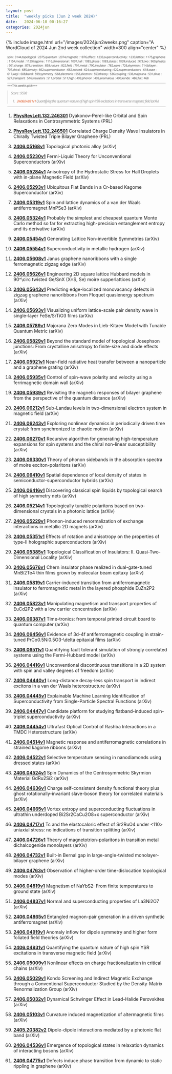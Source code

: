 ```yaml
---
layout: post
title:  "weekly picks (Jun 2 week 2024)"
date:   2024-06-10 00:16:27
categories: 2024jun
---
```



{% include image.html url="/images/2024jun2weeks.png" caption="A WordCloud of 2024 Jun 2nd week collection" width=300 align="center" %}

<img src="/images/2024jun2weeks-pick.png">


1. **[PhysRevLett.132.246301](http://link.aps.org/doi/10.1103/PhysRevLett.132.246301)** Dyakonov-Perel-like Orbital and Spin Relaxations in Centrosymmetric Systems (PRL)

1. **[PhysRevLett.132.246501](http://link.aps.org/doi/10.1103/PhysRevLett.132.246501)** Correlated Charge Density Wave Insulators in Chirally Twisted Triple Bilayer Graphene (PRL)

1. **[2406.05168v1](https://arxiv.org/abs/2406.05168)** Topological photonic alloy (arXiv)

1. **[2406.05230v1](https://arxiv.org/abs/2406.05230)** Fermi-Liquid Theory for Unconventional Superconductors (arXiv)

1. **[2406.05284v1](https://arxiv.org/abs/2406.05284)** Anisotropy of the Hydrostatic Stress for Hall Droplets with in-plane Magnetic Field (arXiv)

1. **[2406.05293v1](https://arxiv.org/abs/2406.05293)** Ubiquitous Flat Bands in a Cr-based Kagome Superconductor (arXiv)

1. **[2406.05319v1](https://arxiv.org/abs/2406.05319)** Spin and lattice dynamics of a van der Waals antiferromagnet MnPSe3 (arXiv)

1. **[2406.05324v1](https://arxiv.org/abs/2406.05324)** Probably the simplest and cheapest quantum Monte Carlo method so far for extracting high-precision entanglement entropy and its derivative (arXiv)


1. **[2406.05454v1](https://arxiv.org/abs/2406.05454)** Generating Lattice Non-invertible Symmetries (arXiv)

1. **[2406.05554v1](https://arxiv.org/abs/2406.05554)** Superconductivity in metallic hydrogen (arXiv)

1. **[2406.05608v1](https://arxiv.org/abs/2406.05608)** Janus graphene nanoribbons with a single ferromagnetic zigzag edge (arXiv)

1. **[2406.05626v1](https://arxiv.org/abs/2406.05626)** Engineering 2D square lattice Hubbard models in 90^\circ twisted Ge/SnX (X=S, Se) moire supperlattices (arXiv)

1. **[2406.05643v1](https://arxiv.org/abs/2406.05643)** Predicting edge-localized monovacancy defects in zigzag graphene nanoribbons from Floquet quasienergy spectrum (arXiv)

1. **[2406.05693v1](https://arxiv.org/abs/2406.05693)** Visualizing uniform lattice-scale pair density wave in single-layer FeSe/SrTiO3 films (arXiv)

1. **[2406.05789v1](https://arxiv.org/abs/2406.05789)** Majorana Zero Modes in Lieb-Kitaev Model with Tunable Quantum Metric (arXiv)

1. **[2406.05829v1](https://arxiv.org/abs/2406.05829)** Beyond the standard model of topological Josephson junctions: From crystalline anisotropy to finite-size and diode effects (arXiv)


1. **[2406.05921v1](https://arxiv.org/abs/2406.05921)** Near-field radiative heat transfer between a nanoparticle and a graphene grating (arXiv)

1. **[2406.05935v1](https://arxiv.org/abs/2406.05935)** Control of spin-wave polarity and velocity using a ferrimagnetic domain wall (arXiv)

1. **[2406.05939v1](https://arxiv.org/abs/2406.05939)** Revisiting the magnetic responses of bilayer graphene from the perspective of the quantum distance (arXiv)


1. **[2406.06212v1](https://arxiv.org/abs/2406.06212)** Sub-Landau levels in two-dimensional electron system in magnetic field (arXiv)

1. **[2406.06243v1](https://arxiv.org/abs/2406.06243)** Exploring nonlinear dynamics in periodically driven time crystal: from synchronized to chaotic motion (arXiv)

1. **[2406.06270v1](https://arxiv.org/abs/2406.06270)** Recursive algorithm for generating high-temperature expansions for spin systems and the chiral non-linear susceptibility (arXiv)

1. **[2406.06330v1](https://arxiv.org/abs/2406.06330)** Theory of phonon sidebands in the absorption spectra of moire exciton-polaritons (arXiv)

1. **[2406.06410v1](https://arxiv.org/abs/2406.06410)** Spatial dependence of local density of states in semiconductor-superconductor hybrids (arXiv)


1. **[2406.06416v1](https://arxiv.org/abs/2406.06416)** Discovering classical spin liquids by topological search of high symmetry nets (arXiv)



1. **[2406.05214v1](https://arxiv.org/abs/2406.05214)** Topologically tunable polaritons based on two-dimensional crystals in a photonic lattice (arXiv)

1. **[2406.05229v1](https://arxiv.org/abs/2406.05229)** Phonon-induced renormalization of exchange interactions in metallic 2D magnets (arXiv)

1. **[2406.05351v1](https://arxiv.org/abs/2406.05351)** Effects of rotation and anisotropy on the properties of type-II holographic superconductors (arXiv)

1. **[2406.05385v1](https://arxiv.org/abs/2406.05385)** Topological Classification of Insulators: II. Quasi-Two-Dimensional Locality (arXiv)


1. **[2406.05676v1](https://arxiv.org/abs/2406.05676)** Chern insulator phase realized in dual-gate-tuned MnBi2Te4 thin films grown by molecular beam epitaxy (arXiv)

1. **[2406.05819v1](https://arxiv.org/abs/2406.05819)** Carrier-induced transition from antiferromagnetic insulator to ferromagnetic metal in the layered phosphide EuZn2P2 (arXiv)

1. **[2406.05823v1](https://arxiv.org/abs/2406.05823)** Manipulating magnetism and transport properties of EuCd2P2 with a low carrier concentration (arXiv)



1. **[2406.06387v1](https://arxiv.org/abs/2406.06387)** Time-tronics: from temporal printed circuit board to quantum computer (arXiv)

1. **[2406.06456v1](https://arxiv.org/abs/2406.06456)** Evidence of 3d-4f antiferromagnetic coupling in strain-tuned PrCo0.5Ni0.5O3-\delta epitaxial films (arXiv)

1. **[2406.06511v1](https://arxiv.org/abs/2406.06511)** Quantifying fault tolerant simulation of strongly correlated systems using the Fermi-Hubbard model (arXiv)









1. **[2406.04416v1](https://arxiv.org/abs/2406.04416)** Unconventional discontinuous transitions in a 2D system with spin and valley degrees of freedom (arXiv)

1. **[2406.04440v1](https://arxiv.org/abs/2406.04440)** Long-distance decay-less spin transport in indirect excitons in a van der Waals heterostructure (arXiv)

1. **[2406.04445v1](https://arxiv.org/abs/2406.04445)** Explainable Machine Learning Identification of Superconductivity from Single-Particle Spectral Functions (arXiv)

1. **[2406.04447v1](https://arxiv.org/abs/2406.04447)** Candidate platform for studying flatband-induced spin-triplet superconductivity (arXiv)

1. **[2406.04454v1](https://arxiv.org/abs/2406.04454)** Ultrafast Optical Control of Rashba Interactions in a TMDC Heterostructure (arXiv)

1. **[2406.04514v1](https://arxiv.org/abs/2406.04514)** Magnetic response and antiferromagnetic correlations in strained kagome ribbons (arXiv)

1. **[2406.04522v1](https://arxiv.org/abs/2406.04522)** Selective temperature sensing in nanodiamonds using dressed states (arXiv)

1. **[2406.04524v1](https://arxiv.org/abs/2406.04524)** Spin Dynamics of the Centrosymmetric Skyrmion Material GdRu2Si2 (arXiv)

1. **[2406.04636v1](https://arxiv.org/abs/2406.04636)** Charge self-consistent density functional theory plus ghost rotationally-invariant slave-boson theory for correlated materials (arXiv)

1. **[2406.04665v1](https://arxiv.org/abs/2406.04665)** Vortex entropy and superconducting fluctuations in ultrathin underdoped Bi2Sr2CaCu2O8+x superconductor (arXiv)

1. **[2406.04717v1](https://arxiv.org/abs/2406.04717)** Tc and the elastocaloric effect of Sr2RuO4 under <110> uniaxial stress: no indications of transition splitting (arXiv)

1. **[2406.04726v1](https://arxiv.org/abs/2406.04726)** Theory of magnetotrion-polaritons in transition metal dichalcogenide monolayers (arXiv)

1. **[2406.04732v1](https://arxiv.org/abs/2406.04732)** Built-in Bernal gap in large-angle-twisted monolayer-bilayer graphene (arXiv)

1. **[2406.04763v1](https://arxiv.org/abs/2406.04763)** Observation of higher-order time-dislocation topological modes (arXiv)


1. **[2406.04819v1](https://arxiv.org/abs/2406.04819)** Magnetism of NaYbS2: From finite temperatures to ground state (arXiv)

1. **[2406.04837v1](https://arxiv.org/abs/2406.04837)** Normal and superconducting properties of La3Ni2O7 (arXiv)

1. **[2406.04865v1](https://arxiv.org/abs/2406.04865)** Entangled magnon-pair generation in a driven synthetic antiferromagnet (arXiv)

1. **[2406.04919v1](https://arxiv.org/abs/2406.04919)** Anomaly inflow for dipole symmetry and higher form foliated field theories (arXiv)

1. **[2406.04931v1](https://arxiv.org/abs/2406.04931)** Quantifying the quantum nature of high spin YSR excitations in transverse magnetic field (arXiv)

1. **[2406.05009v1](https://arxiv.org/abs/2406.05009)** Nonlinear effects on charge fractionalization in critical chains (arXiv)

1. **[2406.05029v1](https://arxiv.org/abs/2406.05029)** Kondo Screening and Indirect Magnetic Exchange through a Conventional Superconductor Studied by the Density-Matrix Renormalization Group (arXiv)

1. **[2406.05032v1](https://arxiv.org/abs/2406.05032)** Dynamical Schwinger Effect in Lead-Halide Perovskites (arXiv)

1. **[2406.05103v1](https://arxiv.org/abs/2406.05103)** Curvature induced magnetization of altermagnetic films (arXiv)

1. **[2405.20382v2](https://arxiv.org/abs/2405.20382)** Dipole-dipole interactions mediated by a photonic flat band (arXiv)

1. **[2406.04536v1](https://arxiv.org/abs/2406.04536)** Emergence of topological states in relaxation dynamics of interacting bosons (arXiv)

1. **[2406.04775v1](https://arxiv.org/abs/2406.04775)** Defects induce phase transition from dynamic to static rippling in graphene (arXiv)

